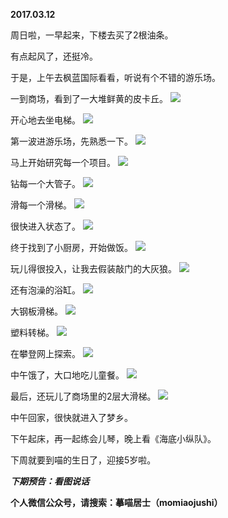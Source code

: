 
          
**2017.03.12**

周日啦，一早起来，下楼去买了2根油条。

有点起风了，还挺冷。

于是，上午去枫蓝国际看看，听说有个不错的游乐场。

一到商场，看到了一大堆鲜黄的皮卡丘。
![](http://upload-images.jianshu.io/upload_images/51001-cce536ea9e691cd4.jpg)


开心地去坐电梯。
![](http://upload-images.jianshu.io/upload_images/51001-d7f26452e99fb81b.jpg)


第一波进游乐场，先熟悉一下。
![](http://upload-images.jianshu.io/upload_images/51001-dbec32341665e667.jpg)


马上开始研究每一个项目。
![](http://upload-images.jianshu.io/upload_images/51001-ecf57c3253288126.jpg)


钻每一个大管子。
![](http://upload-images.jianshu.io/upload_images/51001-129361d3e303b502.jpg)


滑每一个滑梯。
![](http://upload-images.jianshu.io/upload_images/51001-28daad5d0cc8d1ff.jpg)


很快进入状态了。
![](http://upload-images.jianshu.io/upload_images/51001-de7b17956adaf53d.jpg)


终于找到了小厨房，开始做饭。
![](http://upload-images.jianshu.io/upload_images/51001-89010679668dfba6.jpg)


玩儿得很投入，让我去假装敲门的大灰狼。
![](http://upload-images.jianshu.io/upload_images/51001-60da590f91990de4.jpg)


还有泡澡的浴缸。
![](http://upload-images.jianshu.io/upload_images/51001-8a1ddb4a8dceaef4.jpg)


大钢板滑梯。
![](http://upload-images.jianshu.io/upload_images/51001-0813d23b8abc693b.jpg)


塑料转梯。
![](http://upload-images.jianshu.io/upload_images/51001-1e32ec1bd744b55f.jpg)


在攀登网上探索。
![](http://upload-images.jianshu.io/upload_images/51001-ff28b00983d91258.jpg)


中午饿了，大口地吃儿童餐。
![](http://upload-images.jianshu.io/upload_images/51001-6bae1e3309f838b0.jpg)


最后，还玩儿了商场里的2层大滑梯。
![](http://upload-images.jianshu.io/upload_images/51001-dda9ab677a1369f2.jpg)


中午回家，很快就进入了梦乡。

下午起床，再一起练会儿琴，晚上看《海底小纵队》。

下周就要到喵的生日了，迎接5岁啦。


***下期预告：看图说话***


**个人微信公众号，请搜索：摹喵居士（momiaojushi）**

        